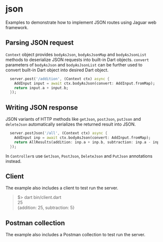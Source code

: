 # json

Examples to demonstrate how to implement JSON routes using Jaguar web framework.

## Parsing JSON request

`Context` object provides `bodyAsJson`, `bodyAsJsonMap` and `bodyAsJsonList` methods to deserialize JSON requests into
built-in Dart objects. `convert` parameters of `bodyAsJson` and `bodyAsJsonList` can be further used to convert
built-in Dart object into desired Dart object.

```dart
  server.post('/addition', (Context ctx) async {
    AddInput input = await ctx.bodyAsJson(convert: AddInput.fromMap);
    return input.a + input.b;
  });
```

## Writing JSON response

JSON variants of HTTP methods like `getJson`, `postJson`, `putJson` and `deleteJson` automatically serializes the returned
result into JSON.

```dart
  server.postJson('/all', (Context ctx) async {
    AddInput inp = await ctx.bodyAsJson(convert: AddInput.fromMap);
    return AllResults(addition: inp.a + inp.b, subtraction: inp.a - inp.b);
  });
```
 
In `Controller`s use `GetJson`, `PostJson`, `DeleteJson` and `PutJson` annotations instead.

## Client

The example also includes a client to test run the server.

> $> dart bin/client.dart  
> 25  
> {addition: 25, subtraction: 5}  

## Postman collection

The example also includes a Postman collection to test run the server.
